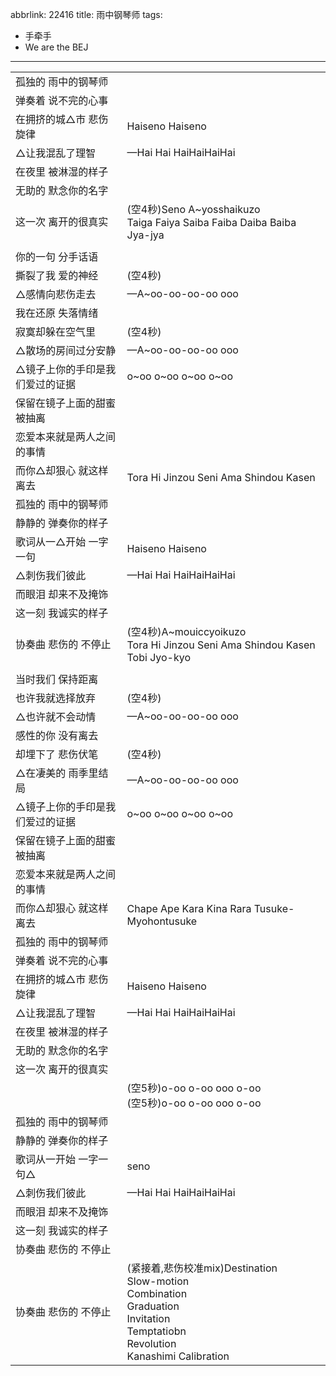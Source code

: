 abbrlink: 22416
title: 雨中钢琴师
tags:
  - 手牵手
  - We are the BEJ
---
|      |     |
|--|--|
|孤独的 雨中的钢琴师|      |
|弹奏着 说不完的心事|      |
|在拥挤的城△市 悲伤旋律|Haiseno Haiseno|
|△让我混乱了理智|—Hai Hai HaiHaiHaiHai|
|在夜里 被淋湿的样子|      |
|无助的 默念你的名字|      |
|这一次 离开的很真实|(空4秒)Seno A~yosshaikuzo<br>Taiga Faiya Saiba Faiba Daiba Baiba Jya-jya|
|      |      |
|你的一句 分手话语|      |
|撕裂了我 爱的神经|(空4秒)|
|△感情向悲伤走去|—A~oo-oo-oo-oo ooo|
|我在还原 失落情绪|      |
|寂寞却躲在空气里|(空4秒)|
|△散场的房间过分安静|—A~oo-oo-oo-oo ooo|
|△镜子上你的手印是我们爱过的证据|o~oo o~oo o~oo o~oo|
|保留在镜子上面的甜蜜 被抽离|      |
|恋爱本来就是两人之间的事情|      |
|而你△却狠心 就这样离去|Tora Hi Jinzou Seni Ama Shindou Kasen|
|孤独的 雨中的钢琴师|      |
|静静的 弹奏你的样子|      |
|歌词从一△开始 一字一句|Haiseno Haiseno|
|△刺伤我们彼此|—Hai Hai HaiHaiHaiHai|
|而眼泪 却来不及掩饰|      |
|这一刻 我诚实的样子|      |
|协奏曲 悲伤的 不停止|(空4秒)A~mouiccyoikuzo<br>Tora Hi Jinzou Seni Ama Shindou Kasen Tobi Jyo-kyo|
|      |      |
|当时我们 保持距离|      |
|也许我就选择放弃|(空4秒)|
|△也许就不会动情|—A~oo-oo-oo-oo ooo|
|感性的你 没有离去|      |
|却埋下了 悲伤伏笔|(空4秒)|
|△在凄美的 雨季里结局|—A~oo-oo-oo-oo ooo|
|△镜子上你的手印是我们爱过的证据|o~oo o~oo o~oo o~oo|
|保留在镜子上面的甜蜜 被抽离|      |
|恋爱本来就是两人之间的事情|      |
|而你△却狠心 就这样离去|Chape Ape Kara Kina Rara Tusuke-Myohontusuke|
|孤独的 雨中的钢琴师|      |
|弹奏着 说不完的心事|      |
|在拥挤的城△市 悲伤旋律|Haiseno Haiseno|
|△让我混乱了理智|—Hai Hai HaiHaiHaiHai|
|在夜里 被淋湿的样子|      |
|无助的 默念你的名字|      |
|这一次 离开的很真实|      |
|      |(空5秒)o-oo o-oo ooo o-oo<br>(空5秒)o-oo o-oo ooo o-oo|
|孤独的 雨中的钢琴师|      |
|静静的 弹奏你的样子|      |
|歌词从一开始 一字一句△|seno|
|△刺伤我们彼此|—Hai Hai HaiHaiHaiHai|
|而眼泪 却来不及掩饰|      |
|这一刻 我诚实的样子|      |
|协奏曲 悲伤的 不停止|      |
|协奏曲 悲伤的 不停止|(紧接着,悲伤校准mix)Destination<br>Slow-motion<br>Combination<br>Graduation<br>Invitation<br>Temptatiobn<br>Revolution<br>Kanashimi Calibration|